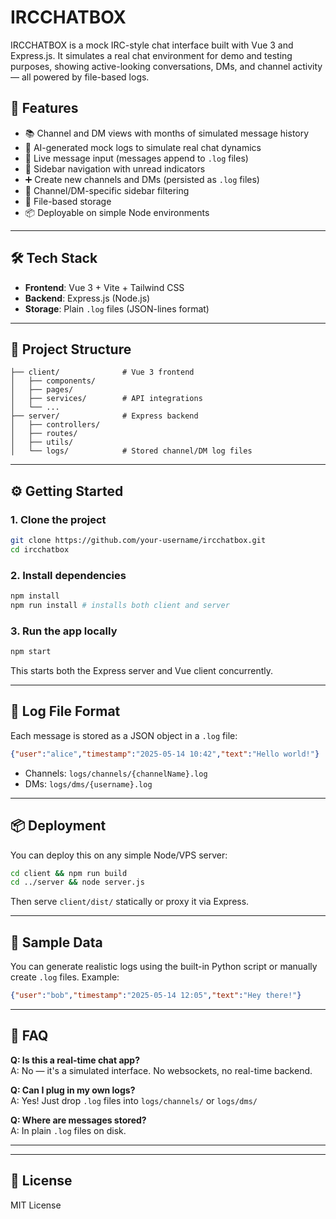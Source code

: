 # IRCCHATBOX

IRCCHATBOX is a mock IRC-style chat interface built with Vue 3 and Express.js. It simulates a real chat environment for
demo and testing purposes, showing active-looking conversations, DMs, and channel activity — all powered by file-based logs.

## 🚀 Features

- 📚 Channel and DM views with months of simulated message history
- 🧠 AI-generated mock logs to simulate real chat dynamics
- 💬 Live message input (messages append to `.log` files)
- 🧭 Sidebar navigation with unread indicators
- ➕ Create new channels and DMs (persisted as `.log` files)
- 🎯 Channel/DM-specific sidebar filtering
- 🧱 File-based storage
- 📦 Deployable on simple Node environments

---

## 🛠 Tech Stack

- **Frontend**: Vue 3 + Vite + Tailwind CSS
- **Backend**: Express.js (Node.js)
- **Storage**: Plain `.log` files (JSON-lines format)

---

## 📁 Project Structure

```
├── client/              # Vue 3 frontend
│   ├── components/
│   ├── pages/
│   ├── services/        # API integrations
│   └── ...
├── server/              # Express backend
│   ├── controllers/
│   ├── routes/
│   ├── utils/
│   └── logs/            # Stored channel/DM log files
```

---

## ⚙️ Getting Started

### 1. Clone the project
```bash
git clone https://github.com/your-username/ircchatbox.git
cd ircchatbox
```

### 2. Install dependencies
```bash
npm install
npm run install # installs both client and server
```

### 3. Run the app locally
```bash
npm start
```
This starts both the Express server and Vue client concurrently.

---

## 📄 Log File Format
Each message is stored as a JSON object in a `.log` file:
```json
{"user":"alice","timestamp":"2025-05-14 10:42","text":"Hello world!"}
```

- Channels: `logs/channels/{channelName}.log`
- DMs: `logs/dms/{username}.log`

---

## 📦 Deployment
You can deploy this on any simple Node/VPS server:
```bash
cd client && npm run build
cd ../server && node server.js
```
Then serve `client/dist/` statically or proxy it via Express.

---

## 🧪 Sample Data
You can generate realistic logs using the built-in Python script or manually create `.log` files.
Example:
```json
{"user":"bob","timestamp":"2025-05-14 12:05","text":"Hey there!"}
```

---

## 🙋 FAQ

**Q: Is this a real-time chat app?**  
A: No — it's a simulated interface. No websockets, no real-time backend.

**Q: Can I plug in my own logs?**  
A: Yes! Just drop `.log` files into `logs/channels/` or `logs/dms/`

**Q: Where are messages stored?**  
A: In plain `.log` files on disk.

---

---

## 📜 License
MIT License
